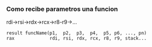 ### Como recibe parametros una funcion
rdi->rsi->rdx->rcx->r8-r9->...
```
result funcName(p1,  p2,  p3,  p4,  p5, p6, ..., pn)
rax             rdi, rsi, rdx, rcx, r8, r9, stack...
```
